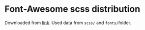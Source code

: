 # Font-Awesome scss distribution 

Downloaded from [link](http://fortawesome.github.io/Font-Awesome/assets/font-awesome-4.0.3.zip). 
Used data from `scss/` and `fonts/`folder.
